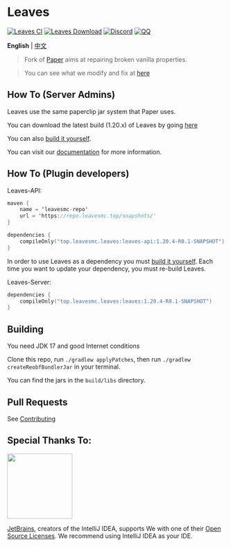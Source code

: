 Leaves 
===========

[![Leaves CI](https://github.com/LeavesMC/Leaves/actions/workflows/leaves.yml/badge.svg)](https://github.com/LeavesMC/Leaves/actions/workflows/leaves.yml)
[![Leaves Download](https://img.shields.io/github/downloads/LeavesMC/Leaves/total?color=0&logo=github)](https://github.com/LeavesMC/Leaves/releases/latest)
[![Discord](https://badgen.net/discord/online-members/5hgtU72w33?icon=discord&label=Discord&list=what)](https://discord.gg/5hgtU72w33)
[![QQ](https://img.shields.io/badge/QQ_Unofficial-815857713-blue)](http://qm.qq.com/cgi-bin/qm/qr?_wv=1027&k=nisbmnCFeEJCcYWBQ10th4Fu99XWklH4&authKey=8VlUxSdrFCIwmIpxFQIGR8%2BXvIQ2II%2Bx2JfxuQ8amr9UKgINh%2BdXjudQfc%2FIeTO5&noverify=0&group_code=815857713)

**English** | [中文](https://github.com/LeavesMC/Leaves/blob/master/README_cn.md)

> Fork of [Paper](https://github.com/PaperMC/Paper) aims at repairing broken vanilla properties.

> You can see what we modify and fix at [here](https://github.com/LeavesMC/Leaves/blob/master/docs/MODIFICATION.md)

## How To (Server Admins)
Leaves use the same paperclip jar system that Paper uses.

You can download the latest build (1.20.x) of Leaves by going [here](https://github.com/LeavesMC/Leaves/releases/latest)

You can also [build it yourself](https://github.com/LeavesMC/Leaves#building).

You can visit our [documentation](https://docs.leavesmc.org/leaves) for more information.

## How To (Plugin developers)
Leaves-API:
```kotlin
maven {
    name = 'leavesmc-repo'
    url = 'https://repo.leavesmc.top/snapshots/'
}

dependencies {
    compileOnly("top.leavesmc.leaves:leaves-api:1.20.4-R0.1-SNAPSHOT")
}
 ```

In order to use Leaves as a dependency you must [build it yourself](https://github.com/LeavesMC/Leaves#building).
Each time you want to update your dependency, you must re-build Leaves.

Leaves-Server:
```kotlin
dependencies {
    compileOnly("top.leavesmc.leaves:leaves:1.20.4-R0.1-SNAPSHOT")
}
 ```

## Building

You need JDK 17 and good Internet conditions

Clone this repo, run `./gradlew applyPatches`, then run `./gradlew createReobfBundlerJar` in your terminal.  

You can find the jars in the `build/libs` directory.

## Pull Requests

See [Contributing](https://github.com/LeavesMC/Leaves/blob/master/docs/CONTRIBUTING.md)

## Special Thanks To:

[<img src="https://user-images.githubusercontent.com/21148213/121807008-8ffc6700-cc52-11eb-96a7-2f6f260f8fda.png" alt="" width="150">](https://www.jetbrains.com)

[JetBrains](https://www.jetbrains.com/), creators of the IntelliJ IDEA, supports We with one of their [Open Source Licenses](https://www.jetbrains.com/opensource/). We recommend using IntelliJ IDEA as your IDE.
